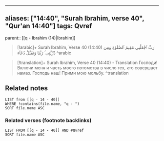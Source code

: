 
---
aliases: ["14:40", "Surah Ibrahim, verse 40", "Qur'an 14:40"]
tags: Qvref
---

parent:: [[q - Ibrahim (14)|Ibrahim]]

> [!arabic]+ Surah Ibrahim, Verse 40 (14:40)
> <span class="quran-arabic">رَبِّ ٱجْعَلْنِى مُقِيمَ ٱلصَّلَوٰةِ وَمِن ذُرِّيَّتِى ۚ رَبَّنَا وَتَقَبَّلْ دُعَآءِ</span>
^arabic

> [!translation]+ Surah Ibrahim, Verse 40 (14:40) - Translation
> Господи! Включи меня и часть моего потомства в число тех, кто совершает намаз. Господь наш! Прими мою мольбу.
^translation



## Related notes
```dataview
LIST from [[q - 14 - 40]]
WHERE !contains(file.name, "q - ")
SORT file.name ASC
```

### Related verses (footnote backlinks)
```dataview
LIST FROM [[q - 14 - 40]] AND #Qvref
SORT file.name ASC
```

